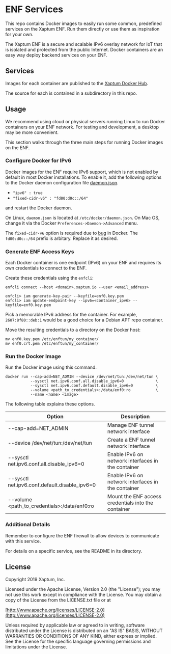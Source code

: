 # ENF Services

This repo contains Docker images to easily run some common, predefined
services on the Xaptum ENF. Run them directly or use them as
inspiration for your own.

The Xaptum ENF is a secure and scalable IPv6 overlay network for IoT
that is isolated and protected from the public Internet.  Docker
containers are an easy way deploy backend services on your ENF.

## Services

Images for each container are published to the [Xaptum Docker
Hub](https://hub.docker.com/u/xaptum).

The source for each is contained in a subdirectory in this repo.

## Usage

We recommend using cloud or physical servers running Linux to run
Docker containers on your ENF network.  For testing and development, a
desktop may be more convenient.

This section walks through the three main steps for running Docker
images on the ENF.

### Configure Docker for IPv6

Docker images for the ENF require IPv6 support, which is not enabled
by default in most Docker installations.  To enable it, add the
following options to the Docker daemon configuration file
[daemon.json](https://docs.docker.com/engine/reference/commandline/dockerd/#daemon-configuration-file).

- `"ipv6" : true`
- `"fixed-cidr-v6" : "fd00:d0c::/64"`

and restart the Docker daemon.

On Linux, `daemon.json` is located at `/etc/docker/daemon.json`.  On
Mac OS, change it via the Docker `Preferences->Daemon->Advanced` menu.

The `fixed-cidr-v6` option is required due to
[bug](https://github.com/moby/moby/issues/36954) in Docker. The
`fd00:d0c::/64` prefix is arbitary. Replace it as desired.

### Generate ENF Access Keys

Each Docker container is one endpoint (IPv6) on your ENF and requires
its own credentials to connect to the ENF.

Create these credentials using the `enfcli`:

    enfcli connect --host <domain>.xaptum.io --user <email_address>

    enfcli> iam generate-key-pair --keyfile=enf0.key.pem
    enfcli> iam update-endpoint-key --ipv6=<container_ipv6> --keyfile=enf0.key.pem

Pick a memorable IPv6 address for the
container. For example, `2607:8f80::deb:1` would be a good choice for a
Debian APT repo container.

Move the resulting credentials to a directory on the Docker host:

    mv enf0.key.pem /etc/enftun/my_container/
    mv enf0.crt.pem /etc/enftun/my_container/

### Run the Docker Image

Run the Docker image using this command.

    docker run --cap-add=NET_ADMIN --device /dev/net/tun:/dev/net/tun \
               --sysctl net.ipv6.conf.all.disable_ipv6=0              \
               --sysctl net.ipv6.conf.default.disable_ipv6=0          \
               --volume <path_to_credentials>:/data/enf0:ro           \
               --name <name> <image>

The following table explains these options.


| Option                                        | Description                                         |
|-----------------------------------------------|-----------------------------------------------------|
| --cap-add=NET_ADMIN                           | Manage ENF tunnel network interface                 |
| --device /dev/net/tun:/dev/net/tun            | Create a ENF tunnel network interface               |
| --sysctl net.ipv6.conf.all.disable_ipv6=0     | Enable IPv6 on network interfaces in the container  |
| --sysctl net.ipv6.conf.default.disable_ipv6=0 | Enable IPv6 on network interfaces in the container  |
| --volume <path_to_credentials>:/data/enf0:ro  | Mount the ENF access credentials into the container |

### Additional Details

Remember to configure the ENF firewall to allow devices to communicate
with this service.

For details on a specific service, see the README in its directory.

## License

Copyright 2019 Xaptum, Inc.

Licensed under the Apache License, Version 2.0 (the "License"); you may not
use this work except in compliance with the License. You may obtain a copy of
the License from the LICENSE.txt file or at

[http://www.apache.org/licenses/LICENSE-2.0](http://www.apache.org/licenses/LICENSE-2.0)

Unless required by applicable law or agreed to in writing, software
distributed under the License is distributed on an "AS IS" BASIS, WITHOUT
WARRANTIES OR CONDITIONS OF ANY KIND, either express or implied. See the
License for the specific language governing permissions and limitations under
the License.
